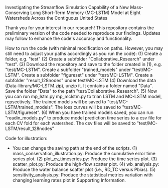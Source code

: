 Investigating the Streamflow Simulation Capability of a New Mass-Conserving Long Short-Term Memory (MC-LSTM) Model at Eight Watersheds Across the Contiguous United States

Thank you for your interest in our research! 
This repository contains the preliminary version of the code needed to reproduce our findings. Updates may follow to enhance the code's accuracy and functionality.

How to run the code (with minimal modification on paths. However, you may still need to adjust your paths accordingly as you run the code):
(1) Create a folder, e.g. "test"
(2) Create a subfolder "Collaborative_Research" under "test".
(3) Download the repository and save to the folder created in (1), e.g. "test/MC-LSTM".
    Create a subfolder "trained_models" under "test/MC-LSTM".
    Create a subfolder "figureset" under "test/MC-LSTM".
    Create a subfolder "result_128nodes" under test/MC-LSTM
(4) Download the data (Data-library/MC-LSTM.zip), unzip it. It contains a folder named "Data".
    Save the folder "Data" to the path "test/Collaborative_Research".
(5) Now you can run mp_lstm.py mp_mclstm.py to trian LSTM and MC-LSTM model, repsectively. 
    The trained models will be saved to "test/MC-LSTM/trained_models".
    The loss curves will be saved to "test/MC-LSTM/figureset".
(6) When you have trained models saved, you can run "readin_models.py" to produce model prediction time series to a csv file for each CV fold for each watershed.
    The csv files will be saved to "test/MC-LSTM/result_128nodes"

Code for illustration:
* You can change the saving path at the end of the scripts. 
(1) mass_conservation_illustration.py: Produce the cumulative error time series plot. 
(2) plot_cv_timeseries.py: Produce the time series plot.
(3) scatter_plot.py: Produce the high-flow scatter plot.
(4) wb_analysis.py: Produce the water balance scatter plot (i.e., RD_TC versus Pbias).
(5) sensitivity_analysis.py: Produce the statistical metrics variation with changing learning rates plot in Supporting Information.
